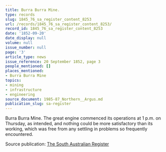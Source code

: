 ```yaml
---
title: Burra Burra Mine.
type: records
slug: 1845_76_sa_register_content_8253
url: /records/1845_76_sa_register_content_8253/
record_id: 1845_76_sa_register_content_8253
date: '1852-09-20'
date_display: null
volume: null
issue_number: null
page: '3'
article_type: news
issue_reference: 20 September 1852, page 3
people_mentioned: []
places_mentioned:
- Burra Burra Mine
topics:
- mining
- infrastructure
- engineering
source_document: 1985-87_Northern__Argus.md
publication_slug: sa-register
---
```


Burra Burra Mine.  The great engine commenced its operations at 1 p.m. on Thursday, as intended, and nothing could be more satisfactory than its working, which was free from any settling in problems so frequently encountered.

Source publication: [The South Australian Register](/publications/sa-register/)
